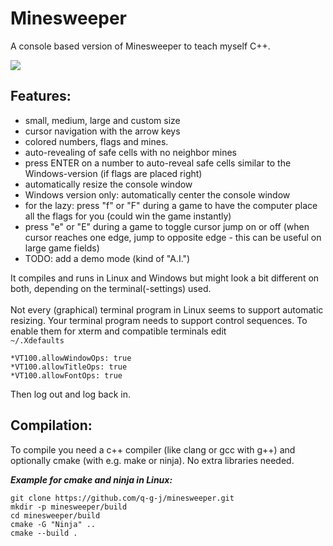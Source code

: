 # Minesweeper

A console based version of Minesweeper to teach myself C++.

![](https://github.com/q-g-j/minesweeper/blob/master/images/game_small.jpg?raw=true)

## Features:
- small, medium, large and custom size
- cursor navigation with the arrow keys
- colored numbers, flags and mines.
- auto-revealing of safe cells with no neighbor
 mines
- press ENTER on a number to auto-reveal safe cells similar to the Windows-version (if flags are placed right)
- automatically resize the console window
- Windows version only: automatically center the console window
- for the lazy: press "f" or "F" during a game to have the computer place all the flags for you (could win the game instantly)
- press "e" or "E" during a game to toggle cursor jump on or off (when cursor reaches one edge, jump to opposite edge - this can be useful on large game fields)
- TODO: add a demo mode (kind of "A.I.")

It compiles and runs in Linux and Windows but might look a bit different on both, depending on the terminal(-settings) used.<br/><br/>
Not every (graphical) terminal program in Linux seems to support automatic resizing. Your terminal program needs to support control sequences. To enable them for xterm and compatible terminals edit <br/>
```~/.Xdefaults```<br/>
```
*VT100.allowWindowOps: true
*VT100.allowTitleOps: true
*VT100.allowFontOps: true
```
Then log out and log back in.

## Compilation:

To compile you need a c++ compiler (like clang or gcc with g++) and optionally cmake (with e.g. make or ninja). No extra libraries needed.

***Example for cmake and ninja in Linux:***

```
git clone https://github.com/q-g-j/minesweeper.git
mkdir -p minesweeper/build
cd minesweeper/build
cmake -G "Ninja" ..
cmake --build .
```
